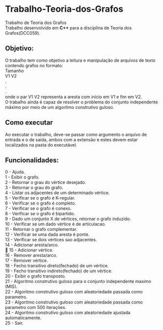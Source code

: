 # Trabalho-Teoria-dos-Grafos
Trabalho de Teoria dos Grafos
<br>
Trabalho desenvolvido em <b>C++</b> para a disciplina de Teoria dos Grafos(DCC059).<br>
<h2>Objetivo:</h2>
O trabalho tem como objetivo a leitura e manipulação de arquivos de texto contendo grafos no formato:<br>
Tamanho<br>
V1 V2 <br>
<t>.<br>
<t>.<br>
<t>.<br>
onde o par V1 V2 representa a aresta com início em V1 e fim em V2.<br>
O trabalho ainda é capaz de resolver o problema do conjunto independente máximo por meio de um algoritmo construtivo guloso.<br>
<h2>Como executar</h2>
Ao executar o trabalho, deve-se passar como argumento o arquivo de entrada e o de saída, ambos com a extensão e estes devem estar localizados na pasta do executável.<br>
<h2>Funcionalidades:</h2>
 0 - Ajuda.<br>
 1 - Exibir o grafo.<br>
 2 - Retornar o grau do vértice desejado. <br>
 3 - Retornar o grau do grafo. <br>
 4 - Listar os adjacentes de um determinado vértice. <br>
 5 - Verificar se o grafo é K-regular. <br>
 6 - Verificar se o grafo é completo.<br> 
 7 - Verificar se o grafo é conexo. <br>
 8 - Verificar se o grafo é bipartido. <br>
 9 - Dado um conjunto X de vértices, retornar o grafo induzido.<br> 
10 - Verificar se um dado vértice é de articulacao. <br>
11 - Retornar o grafo complementar. <br>
12 - Verificar se uma dada aresta é ponte. <br>
13 - Verificar se dois vértices sao adjacentes. <br>
14 - Adicionar aresta/arco. <br>
15 - Adicionar vértice. <br>
16 - Remover aresta/arco.<br> 
17 - Remover vértice. <br>
18 - Fecho transitivo direto(fechado) de um vértice. <br>
19 - Fecho transitivo indireto(fechado) de um vértice. <br>
20 - Exibir o grafo transposto. <br>
21 - Algoritmo construtivo guloso para o conjunto independente maximo (MIS). <br>
22 - Algoritmo construtivo guloso com aleatoriedade passada como parametro. <br>
23 - Algoritmo construtivo guloso com aleatoriedade passada como parametro com 500 iterações. <br>
24 - Algoritmo construtivo guloso com aleatoriedade ajustada automaticamente. <br>
25 - Sair.<br>

